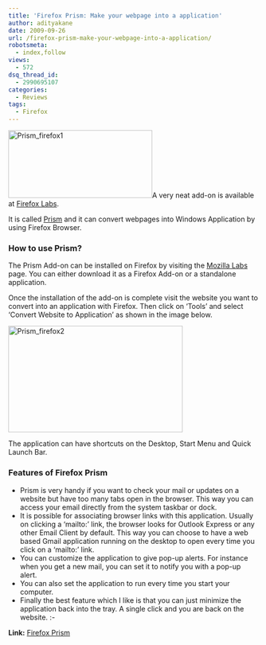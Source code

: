 ```yaml
---
title: 'Firefox Prism: Make your webpage into a application'
author: adityakane
date: 2009-09-26
url: /firefox-prism-make-your-webpage-into-a-application/
robotsmeta:
  - index,follow
views:
  - 572
dsq_thread_id:
  - 2990695107
categories:
  - Reviews
tags:
  - Firefox
---
```

<img class="alignleft size-full wp-image-14943" src="http://cdn.devilsworkshop.org/files/2009/09/Prism_firefox1.PNG" alt="Prism_firefox1" width="289" height="136" />A very neat add-on is available at <a href="http://labs.mozilla.com/about" onclick="_gaq.push(['_trackEvent', 'outbound-article', 'http://labs.mozilla.com/about', 'Firefox Labs']);" >Firefox Labs</a>.

It is called <a href="http://prism.mozilla.com/started/" onclick="_gaq.push(['_trackEvent', 'outbound-article', 'http://prism.mozilla.com/started/', 'Prism']);" >Prism</a> and it can convert webpages into Windows Application by using Firefox Browser.

### How to use Prism?

The Prism Add-on can be installed on Firefox by visiting the <a href="http://prism.mozilla.com/started/" onclick="_gaq.push(['_trackEvent', 'outbound-article', 'http://prism.mozilla.com/started/', 'Mozilla Labs']);" >Mozilla Labs</a> page. You can either download it as a Firefox Add-on or a standalone application.

Once the installation of the add-on is complete visit the website you want to convert into an application with Firefox. Then click on &#8216;Tools&#8217; and select &#8216;Convert Website to Application&#8217; as shown in the image below.

<img class="alignnone size-full wp-image-14944" src="http://cdn.devilsworkshop.org/files/2009/09/Prism_firefox2.PNG" alt="Prism_firefox2" width="350" height="214" />

The application can have shortcuts on the Desktop, Start Menu and Quick Launch Bar.

### Features of Firefox Prism

  * Prism is very handy if you want to check your mail or updates on a website but have too many tabs open in the browser. This way you can access your email directly from the system taskbar or dock.
  * It is possible for associating browser links with this application. Usually on clicking a &#8216;mailto:&#8217; link, the browser looks for Outlook Express or any other Email Client by default. This way you can choose to have a web based Gmail application running on the desktop to open every time you click on a &#8216;mailto:&#8217; link.
  * You can customize the application to give pop-up alerts. For instance when you get a new mail, you can set it to notify you with a pop-up alert.
  * You can also set the application to run every time you start your computer.
  * Finally the best feature which I like is that you can just minimize the application back into the tray. A single click and you are back on the website. <img src="http://devilsworkshop.org/wp-includes/images/smilies/simple-smile.png" alt=":-)" class="wp-smiley" style="height: 1em; max-height: 1em;" />

**Link:** <a href="http://prism.mozilla.com/started/" onclick="_gaq.push(['_trackEvent', 'outbound-article', 'http://prism.mozilla.com/started/', 'Firefox Prism']);" >Firefox Prism</a>
